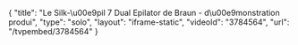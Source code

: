 {
    "title": "Le Silk-\u00e9pil 7 Dual Epilator de Braun - d\u00e9monstration produi",
    "type": "solo",
    "layout": "iframe-static",
    "videoId": "3784564",
    "url": "\/tvpembed\/3784564"
}